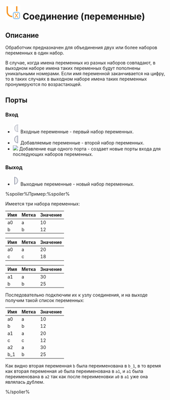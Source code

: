 # ![](../../images/icons/vendors/unionvariables.svg) Соединение (переменные)

## Описание

Обработчик предназначен для объединения двух или более наборов переменных в один набор.

В случае, когда имена переменных из разных наборов совпадают, в выходном наборе имена таких переменных будут пополнены уникальными номерами. Если имя переменной заканчивается на цифру, то в таких случаях в выходном наборе имена таких переменных пронумеруются по возрастающей.

## Порты

### Вход

 * ![](../../images/icons/ports/optional_input_variable_inactive.svg) Входные переменные - первый набор переменных.
 * ![](../../images/icons/ports/input_variable_inactive.svg) Добавляемые переменные - второй набор переменных.
 * ![](../../images/icons/) Добавление еще одного порта - создает новые порты входа для последующих наборов переменных.

### Выход

 * ![](../../images/icons/ports/output_variable_inactive.svg) Выходные переменные - новый набор переменных. 

%spoiler%Пример:%spoiler%

Имеется три набора переменных:

|Имя|Метка|Значение|
|-|-|-|
|a0|a|10|
|b|b|12|

|Имя|Метка|Значение|
|-|-|-|
|a0|a|20|
|c|c|18|

|Имя|Метка|Значение|
|-|-|-|
|a1|a|30|
|b|b|25|

Последовательно подключим их к узлу соединения, и на выходе получим такой список переменных:

|Имя|Метка|Значение|
|-|-|-|
|a0|a|10|
|b|b|12|
|a1|a|20|
|c|c|12|
|a2|a|30|
|b_1|b|25|

Как видно вторая переменная `b` была переименована в `b_1`, в то время как вторая переменная `a0` была переименована в `a1`, и `a1` была переименована в `a2` так как после переименовки `a0` в `a1` уже она являлась дублем.

%/spolier%